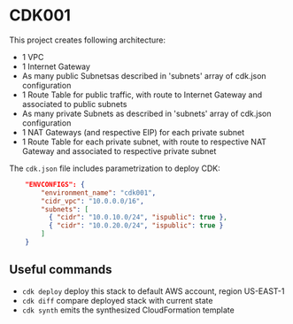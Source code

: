 # CDK001

This project creates following architecture:
* 1 VPC
* 1 Internet Gateway
* As many public Subnetsas described in 'subnets' array of cdk.json configuration
* 1 Route Table for public traffic, with route to Internet Gateway and associated to public subnets
* As many private Subnets as described in 'subnets' array of cdk.json configuration
* 1 NAT Gateways (and respective EIP) for each private subnet
* 1 Route Table for each private subnet, with route to respective NAT Gateway and associated to respective private subnet

The `cdk.json` file includes parametrization to deploy CDK:
```json
	"ENVCONFIGS": {
  		"environment_name": "cdk001",
  		"cidr_vpc": "10.0.0.0/16",
  		"subnets": [
  		  { "cidr": "10.0.10.0/24", "ispublic": true },
  		  { "cidr": "10.0.20.0/24", "ispublic": true }
  		]
  	}
```

## Useful commands

 * `cdk deploy`      deploy this stack to default AWS account, region US-EAST-1
 * `cdk diff`        compare deployed stack with current state
 * `cdk synth`       emits the synthesized CloudFormation template
